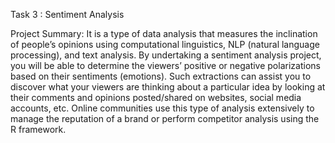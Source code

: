 Task 3 : Sentiment Analysis

Project Summary: It is a type of data analysis that measures the inclination of people’s opinions using computational linguistics, NLP (natural language processing), and text analysis. By undertaking a sentiment analysis project, you will be able to determine the viewers’ positive or negative polarizations based on their sentiments (emotions). Such extractions can assist you to discover what your viewers are thinking about a particular idea by looking at their comments and opinions posted/shared on websites, social media accounts, etc. Online communities use this type of analysis extensively to manage the reputation of a brand or perform competitor analysis using the R framework.
